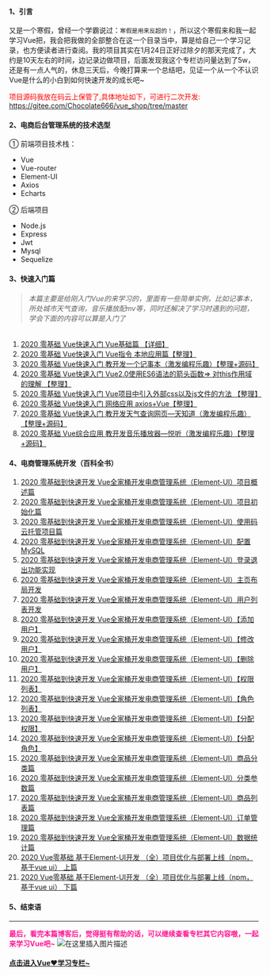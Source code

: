 #### 1、引言
又是一个寒假，曾经一个学霸说过：`寒假是用来反超的！`，所以这个寒假来和我一起学习Vue把，我会把我做的全部整合在这一个目录当中，算是给自己一个学习记录，也方便读者进行查阅。我的项目其实在1月24日正好过除夕的那天完成了，大约是10天左右的时间，边记录边做项目，后面发现我这个专栏访问量达到了5w，还是有一点人气的，休息三天后，今晚打算来一个总结吧，见证一个从一个不认识Vue是什么的小白到如何快速开发的成长吧~

<font color=red>项目源码我放在码云上保管了,具体地址如下，可进行二次开发:</font>
https://gitee.com/Chocolate666/vue_shop/tree/master

#### 2、电商后台管理系统的技术选型
① 前端项目技术栈：
- Vue
- Vue-router
- Element-UI
- Axios
- Echarts

② 后端项目
- Node.js
- Express
- Jwt
- Mysql
- Sequelize

#### 3、快速入门篇
><h6>本篇主要是给刚入门Vue的来学习的，里面有一些简单实例，比如记事本，所处城市天气查询，音乐播放配mv等，同时还解决了学习时遇到的问题，学会下面的内容可以算是入门了

 1. <a href="https://blog.csdn.net/weixin_42429718/article/details/103952917">2020 零基础 Vue快速入门 Vue基础篇 【详细】</a>
 2. <a href="https://blog.csdn.net/weixin_42429718/article/details/103957276">2020 零基础 Vue快速入门 Vue指令 本地应用篇【整理】</a>
 3. <a href="https://blog.csdn.net/weixin_42429718/article/details/103964103">2020 零基础 Vue快速入门 教开发一个记事本（激发编程乐趣）【整理+源码】</a>
 4. <a href="https://blog.csdn.net/weixin_42429718/article/details/103969483">2020 零基础 Vue快速入门 Vue2.0使用ES6语法的箭头函数=> 对this作用域的理解 【整理】</a>
 5. <a href="https://blog.csdn.net/weixin_42429718/article/details/103969923">2020 零基础 Vue快速入门 Vue项目中引入外部css以及js文件的方法 【整理】</a>
 6. <a href="https://blog.csdn.net/weixin_42429718/article/details/103967761">2020 零基础 Vue快速入门 网络应用 axios+Vue【整理】</a>
 7. <a href="https://blog.csdn.net/weixin_42429718/article/details/103972240">2020 零基础 Vue快速入门 教开发天气查询网页—天知道（激发编程乐趣）【整理+源码】</a>
 8. <a href="https://blog.csdn.net/weixin_42429718/article/details/103974082">2020 零基础 Vue综合应用 教开发音乐播放器—悦听（激发编程乐趣）【整理+源码】</a>

#### 4、电商管理系统开发（百科全书）

 1. <a href="https://blog.csdn.net/weixin_42429718/article/details/103983409">2020 零基础到快速开发 Vue全家桶开发电商管理系统（Element-UI）项目概述篇</a>
 2. <a href="https://blog.csdn.net/weixin_42429718/article/details/103983723">2020 零基础到快速开发 Vue全家桶开发电商管理系统（Element-UI）项目初始化篇</a>
 3. <a href="https://blog.csdn.net/weixin_42429718/article/details/103990497">2020 零基础到快速开发 Vue全家桶开发电商管理系统（Element-UI）使用码云托管项目篇</a>
 4. <a href="https://blog.csdn.net/weixin_42429718/article/details/103995613">2020 零基础到快速开发 Vue全家桶开发电商管理系统（Element-UI）配置MySQL</a>
 5. <a href="https://blog.csdn.net/weixin_42429718/article/details/103996682">2020 零基础到快速开发 Vue全家桶开发电商管理系统（Element-UI）登录退出功能实现</a>
 6. <a  href="https://blog.csdn.net/weixin_42429718/article/details/104012018">2020 零基础到快速开发 Vue全家桶开发电商管理系统（Element-UI）主页布局开发</a>
 7. <a href="https://blog.csdn.net/weixin_42429718/article/details/104018448">2020 零基础到快速开发 Vue全家桶开发电商管理系统（Element-UI）用户列表开发</a>
 8. <a href="https://blog.csdn.net/weixin_42429718/article/details/104023786">2020 零基础到快速开发 Vue全家桶开发电商管理系统（Element-UI）【添加用户】</a>
 9. <a href="https://blog.csdn.net/weixin_42429718/article/details/104024379">2020 零基础到快速开发 Vue全家桶开发电商管理系统（Element-UI）【修改用户】</a>
 10. <a href="https://blog.csdn.net/weixin_42429718/article/details/104031033">2020 零基础到快速开发 Vue全家桶开发电商管理系统（Element-UI）【删除用户】</a> 
 11. <a href="https://blog.csdn.net/weixin_42429718/article/details/104031835">2020 零基础到快速开发 Vue全家桶开发电商管理系统（Element-UI）【权限列表】</a>
 12. <a href="https://blog.csdn.net/weixin_42429718/article/details/104033075">2020 零基础到快速开发 Vue全家桶开发电商管理系统（Element-UI）【角色列表】</a>
 13. <a href="https://blog.csdn.net/weixin_42429718/article/details/104044038">2020 零基础到快速开发 Vue全家桶开发电商管理系统（Element-UI）【分配权限】</a>
 14. <a href="https://blog.csdn.net/weixin_42429718/article/details/104044630">2020 零基础到快速开发 Vue全家桶开发电商管理系统（Element-UI）【分配角色】</a>
 15. <a href="https://blog.csdn.net/weixin_42429718/article/details/104045709">2020 零基础到快速开发 Vue全家桶开发电商管理系统（Element-UI）商品分类篇</a>
 16. <a href="https://blog.csdn.net/weixin_42429718/article/details/104056728">2020 零基础到快速开发 Vue全家桶开发电商管理系统（Element-UI）分类参数篇</a>
 17. <a href="https://blog.csdn.net/weixin_42429718/article/details/104063899">2020 零基础到快速开发 Vue全家桶开发电商管理系统（Element-UI）商品列表篇</a>
 18. <a href="https://blog.csdn.net/weixin_42429718/article/details/104077321">2020 零基础到快速开发 Vue全家桶开发电商管理系统（Element-UI）订单管理篇</a>
 19. <a href="https://blog.csdn.net/weixin_42429718/article/details/104078211">2020 零基础到快速开发 Vue全家桶开发电商管理系统（Element-UI）数据统计篇</a>
 20. <a href="https://blog.csdn.net/weixin_42429718/article/details/104079409">2020 Vue零基础 基于Element-UI开发 （全）项目优化与部署上线（npm，基于vue ui） 上篇</a>
 21. <a href="https://blog.csdn.net/weixin_42429718/article/details/104079909">2020 Vue零基础 基于Element-UI开发 （全）项目优化与部署上线（npm，基于vue ui） 下篇</a>
 

#### 5、结束语


<hr>

**<font color=DeepPink>最后，看完本篇博客后，觉得挺有帮助的话，可以继续查看专栏其它内容嗷，一起来学习Vue吧~</font>**
![在这里插入图片描述](https://img-blog.csdnimg.cn/2020011511203890.jpg?x-oss-process=image/watermark,type_ZmFuZ3poZW5naGVpdGk,shadow_10,text_aHR0cHM6Ly9ibG9nLmNzZG4ubmV0L3dlaXhpbl80MjQyOTcxOA==,size_16,color_FFFFFF,t_70)

#### <a href="https://blog.csdn.net/weixin_42429718/category_9656024.html"> 点击进入Vue❤学习专栏~</a>